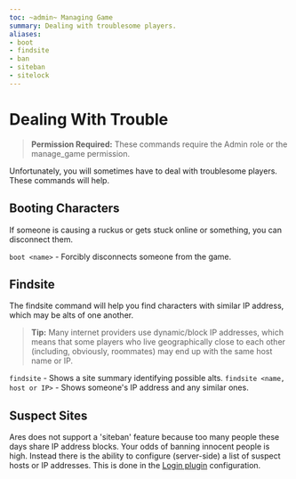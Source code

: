 ```yaml
---
toc: ~admin~ Managing Game
summary: Dealing with troublesome players.
aliases:
- boot
- findsite
- ban
- siteban
- sitelock
---
```

# Dealing With Trouble

> **Permission Required:** These commands require the Admin role or the manage\_game permission.

Unfortunately, you will sometimes have to deal with troublesome players.  These commands will help.

## Booting Characters

If someone is causing a ruckus or gets stuck online or something, you can disconnect them.

 `boot <name>` - Forcibly disconnects someone from the game.

## Findsite

The findsite command will help you find characters with similar IP address, which may be alts of one another.

> **Tip:**  Many internet providers use dynamic/block IP addresses, which means that some players who live geographically close to each other (including, obviously, roommates) may end up with the same host name or IP.

`findsite` - Shows a site summary identifying possible alts.
`findsite <name, host or IP>` - Shows someone's IP address and any similar ones.

## Suspect Sites

Ares does not support a 'siteban' feature because too many people these days share IP address blocks.  Your odds of banning innocent people is high.  Instead there is the ability to configure (server-side) a list of suspect hosts or IP addresses.  This is done in the [Login plugin](/help/login/config) configuration.
